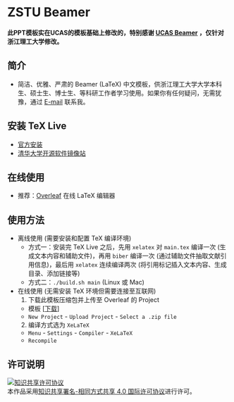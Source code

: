  # ZSTU Beamer  
 
 **此PPT模板实在UCAS的模板基础上修改的，特别感谢 [UCAS Beamer](https://github.com/icgw/ucas-beamer) ，仅针对浙江理工大学修改。**


## 简介
* 简洁、优雅、严肃的 Beamer (LaTeX) 中文模板，供浙江理工大学大学本科生、硕士生、博士生、等科研工作者学习使用。如果你有任何疑问，无需犹豫，通过 [E-mail](mailto:guoxiaozhong1990@outlook.com) 联系我。


## 安装 TeX Live
* [官方安装](https://www.tug.org/texlive/)
* [清华大学开源软件镜像站](https://mirrors.tuna.tsinghua.edu.cn/CTAN/systems/texlive/)

## 在线使用
* 推荐：[Overleaf](https://www.overleaf.com) 在线 LaTeX 编辑器

## 使用方法
* 离线使用 (需要安装和配置 TeX 编译环境)
  - 方式一：安装完 TeX Live 之后，先用 `xelatex` 对 `main.tex` 编译一次 (生成文本内容和辅助文件)，再用 `biber` 编译一次 (通过辅助文件抽取文献引用信息)，最后用 `xelatex` 连续编译两次 (将引用标记插入文本内容、生成目录、添加链接等)
  - 方式二：`./build.sh main` (Linux 或 Mac)
* 在线使用 (无需安装 TeX 环境但需要连接至互联网)
  1. 下载此模板压缩包并上传至 Overleaf 的 Project
    - 模板 \[[下载](https://github.com/icgw/ucas-beamer/releases)\]
    - `New Project` - `Upload Project` - `Select a .zip file`
  2. 编译方式选为 `XeLaTeX`
    - `Menu` - `Settings` - `Compiler` - `XeLaTeX`
    - `Recompile`

## 许可说明
<a rel="license" href="http://creativecommons.org/licenses/by-sa/4.0/"><img alt="知识共享许可协议" style="border-width:0" src="https://i.creativecommons.org/l/by-sa/4.0/88x31.png" /></a><br />本作品采用<a rel="license" href="http://creativecommons.org/licenses/by-sa/4.0/">知识共享署名-相同方式共享 4.0 国际许可协议</a>进行许可。